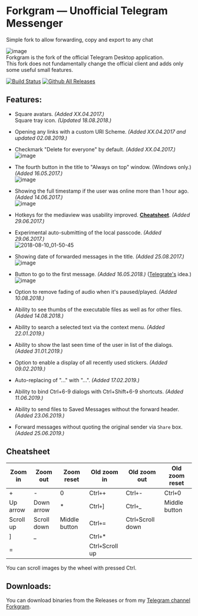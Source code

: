 # Forkgram — Unofficial Telegram Messenger

Simple fork to allow forwarding, copy and export to any chat

![image](https://user-images.githubusercontent.com/4051126/43634235-402a8b74-9714-11e8-85c0-8ceb0844a3b0.png)  
Forkgram is the fork of the official Telegram Desktop application.  
This fork does not fundamentally change the official client and adds only some useful small features.  

[![Build Status](https://github.com/Forkgram/tdesktop/workflows/Windows./badge.svg)](https://github.com/Forkgram/tdesktop/actions)
[![Github All Releases](https://img.shields.io/github/downloads/Forkgram/tdesktop/total.svg)](https://github.com/Forkgram/tdesktop/releases)

## Features:
- Square avatars. *(Added XX.04.2017.)*  
Square tray icon. *(Updated 18.08.2018.)*

- Opening any links with a custom URI Scheme. *(Added XX.04.2017 and updated 02.08.2019.)*  

- Checkmark "Delete for everyone" by default. *(Added XX.04.2017.)*  
![image](https://user-images.githubusercontent.com/4051126/43633718-bee9dd4a-9712-11e8-8b24-57822bd20c04.png)

- The fourth button in the title to "Always on top" window. (Windows only.) *(Added 16.05.2017.)*  
![image](https://user-images.githubusercontent.com/4051126/43633763-d441eaa2-9712-11e8-8fb1-1e9e37af1d5e.png)

- Showing the full timestamp if the user was online more than 1 hour ago. *(Added 14.06.2017.)*  
![image](https://user-images.githubusercontent.com/4051126/27127613-5ead16c2-5104-11e7-8be0-f231b4bc3f6b.png)

- Hotkeys for the mediaview was usability improved. [**Cheatsheet**](#cheatsheet). *(Added 29.06.2017.)*  

- Experimental auto-submitting of the local passcode. *(Added 29.06.2017.)*  
![2018-08-10_01-50-45](https://user-images.githubusercontent.com/4051126/43930001-e5d1c1e8-9c3f-11e8-9ddd-ff1a60518d91.gif)

- Showing date of forwarded messages in the title. *(Added 25.08.2017.)*  
![image](https://user-images.githubusercontent.com/4051126/30046488-c94deb14-9213-11e7-8b2b-397ad6dbe6f7.png)

- Button to go to the first message. *(Added 16.05.2018.)* ([Telegrate's](https://github.com/Sea-n/tdesktop) idea.)  
![image](https://user-images.githubusercontent.com/4051126/40266489-7a31a1c8-5b54-11e8-868e-3c9877e0d6ff.png)

- Option to remove fading of audio when it's paused/played. *(Added 10.08.2018.)*  

- Ability to see thumbs of the executable files as well as for other files. *(Added 14.08.2018.)*  

- Ability to search a selected text via the context menu. *(Added 22.01.2019.)*  

- Ability to show the last seen time of the user in list of the dialogs. *(Added 31.01.2019.)*  

- Option to enable a display of all recently used stickers. *(Added 09.02.2019.)*  

- Auto-replacing of "..." with "…". *(Added 17.02.2019.)*  

- Ability to bind Ctrl+6-9 dialogs with Ctrl+Shift+6-9 shortcuts. *(Added 11.06.2019.)*  

- Ability to send files to Saved Messages without the forward header. *(Added 23.06.2019.)*  

- Forward messages without quoting the original sender via `Share` box. *(Added 25.06.2019.)*  



## Cheatsheet

| Zoom in           | Zoom out           | Zoom reset         | Old zoom in           | Old zoom out           | Old zoom reset         |
|----------------|-----------------|------------------|----------------|-----------------|------------------|
| +     | -             | 0                | Ctrl`+`+     | Ctrl`+`-             | Ctrl`+`0                |
| Up arrow     | Down arrow               |  *               | Ctrl`+`]     | Ctrl`+`_               |  Middle button              |
| Scroll up     | Scroll down              | Middle button                 | Ctrl`+`=     | Ctrl`+`Scroll down              |                    |
| ]     | _             |                  | Ctrl`+`*     |                 |                  |
| =     |              |                  | Ctrl`+`Scroll up         |              |                  |

You can scroll images by the wheel with pressed Ctrl.

## Downloads:
You can download binaries from the Releases or from my [Telegram channel Forkgram](https://t.me/forkgram).
